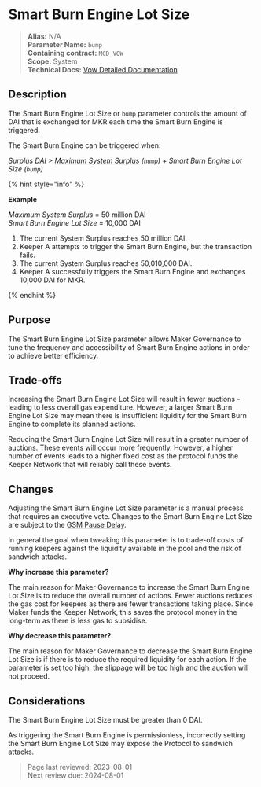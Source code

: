# Smart Burn Engine Lot Size

>**Alias:** N/A  
>**Parameter Name:** `bump`  
>**Containing contract:** `MCD_VOW`  
>**Scope:** System  
>**Technical Docs:** [Vow Detailed Documentation](https://docs.makerdao.com/smart-contract-modules/system-stabilizer-module/vow-detailed-documentation)  

## Description
The Smart Burn Engine Lot Size or `bump` parameter controls the amount of DAI that is exchanged for MKR each time the Smart Burn Engine is triggered.

The Smart Burn Engine can be triggered when:  

_Surplus DAI > [Maximum System Surplus](../core/param-system-surplus-buffer) (`hump`) + Smart Burn Engine Lot Size (`bump`)_

{% hint style="info" %} 

**Example**

_Maximum System Surplus_ = 50 million DAI   
_Smart Burn Engine Lot Size_ = 10,000 DAI  

1. The current System Surplus reaches 50 million DAI.
2. Keeper A attempts to trigger the Smart Burn Engine, but the transaction fails.
3. The current System Surplus reaches 50,010,000 DAI.
4. Keeper A successfully triggers the Smart Burn Engine and exchanges 10,000 DAI for MKR.

{% endhint %}

## Purpose

The Smart Burn Engine Lot Size parameter allows Maker Governance to tune the frequency and accessibility of Smart Burn Engine actions in order to achieve better efficiency.

## Trade-offs

Increasing the Smart Burn Engine Lot Size will result in fewer auctions - leading to less overall gas expenditure. However, a larger Smart Burn Engine Lot Size may mean there is insufficient liquidity for the Smart Burn Engine to complete its planned actions.

Reducing the Smart Burn Engine Lot Size will result in a greater number of auctions. These events will occur more frequently. However, a higher number of events leads to a higher fixed cost as the protocol funds the Keeper Network that will reliably call these events.

## Changes
Adjusting the Smart Burn Engine Lot Size parameter is a manual process that requires an executive vote. Changes to the Smart Burn Engine Lot Size are subject to the [GSM Pause Delay](../core/param-gsm-pause-delay.md).

In general the goal when tweaking this parameter is to trade-off costs of running keepers against the liquidity available in the pool and the risk of sandwich attacks.

**Why increase this parameter?**

The main reason for Maker Governance to increase the Smart Burn Engine Lot Size is to reduce the overall number of actions. Fewer auctions reduces the gas cost for keepers as there are fewer transactions taking place. Since Maker funds the Keeper Network, this saves the protocol money in the long-term as there is less gas to subsidise.

**Why decrease this parameter?**

The main reason for Maker Governance to decrease the Smart Burn Engine Lot Size is if there is to reduce the required liquidity for each action. If the parameter is set too high, the slippage will be too high and the auction will not proceed.
 
 ## Considerations
 
The Smart Burn Engine Lot Size must be greater than 0 DAI.

As triggering the Smart Burn Engine is permissionless, incorrectly setting the Smart Burn Engine Lot Size may expose the Protocol to sandwich attacks.

>Page last reviewed: 2023-08-01  
>Next review due: 2024-08-01  

